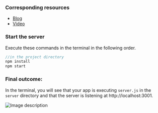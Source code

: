 ### Corresponding resources
- [Blog](https://dev.to/lisahjung/prerequisite-steps-3j3f-temp-slug-7695663?preview=ce74279332aad654928fc770e1ddd09926541d86bc9cdcd3bfa24feb38b22b8dec6f5961a14c2aba6a1dc5e88c7a94e51d820571d1ae52daf6c01f6f)
- [Video](https://www.youtube.com/watch?v=4Zx5o50BaFs)

### Start the server

Execute these commands in the terminal in the following order. 
```javascript
//in the project directory
npm install
npm start
```

### Final outcome:

In the terminal, you will see that your app is executing `server.js` in the `server` directory and that the server is listening at http://localhost:3001. 

![Image description](https://dev-to-uploads.s3.amazonaws.com/uploads/articles/qcwafg005sacbs376z8p.png)
  
